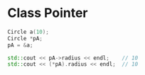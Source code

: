 # Class Pointer

```cpp
Circle a(10);
Circle *pA;
pA = &a;

std::cout << pA->radius << endl;    // 10
std::cout << (*pA).radius << endl;  // 10
```
